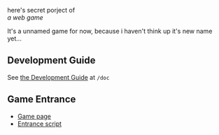 here's secret porject of  
*a web game*

It's a unnamed game for now, because i haven't think up it's new name yet...

## Development Guide
See [the Development Guide](doc) at `/doc`

## Game Entrance
- [Game page](page/game.html)  
- [Entrance script](script/enter.ts)
